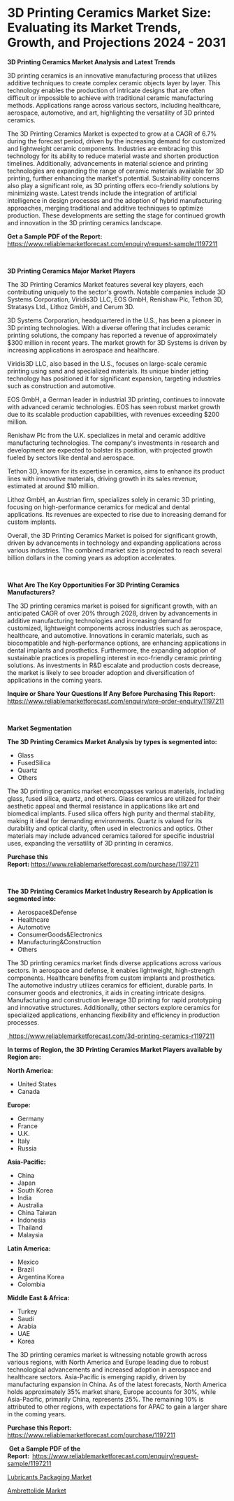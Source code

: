 <p><h1>3D Printing Ceramics Market Size: Evaluating its Market Trends, Growth, and Projections 2024 - 2031</h1></p><p><strong>3D Printing Ceramics Market Analysis and Latest Trends</strong></p>
<p><p>3D printing ceramics is an innovative manufacturing process that utilizes additive techniques to create complex ceramic objects layer by layer. This technology enables the production of intricate designs that are often difficult or impossible to achieve with traditional ceramic manufacturing methods. Applications range across various sectors, including healthcare, aerospace, automotive, and art, highlighting the versatility of 3D printed ceramics.</p><p>The 3D Printing Ceramics Market is expected to grow at a CAGR of 6.7% during the forecast period, driven by the increasing demand for customized and lightweight ceramic components. Industries are embracing this technology for its ability to reduce material waste and shorten production timelines. Additionally, advancements in material science and printing technologies are expanding the range of ceramic materials available for 3D printing, further enhancing the market's potential. Sustainability concerns also play a significant role, as 3D printing offers eco-friendly solutions by minimizing waste. Latest trends include the integration of artificial intelligence in design processes and the adoption of hybrid manufacturing approaches, merging traditional and additive techniques to optimize production. These developments are setting the stage for continued growth and innovation in the 3D printing ceramics landscape.</p></p>
<p><strong>Get a Sample PDF of the Report:&nbsp;</strong> <a href="https://www.reliablemarketforecast.com/enquiry/request-sample/1197211?utm_campaign=1167&utm_medium=2&utm_source=Github&utm_content=ia&utm_term=07112024&utm_id=3d-printing-ceramics">https://www.reliablemarketforecast.com/enquiry/request-sample/1197211</a></p>
<p>&nbsp;</p>
<p><strong>3D Printing Ceramics Major Market Players</strong></p>
<p><p>The 3D Printing Ceramics Market features several key players, each contributing uniquely to the sector's growth. Notable companies include 3D Systems Corporation, Viridis3D LLC, EOS GmbH, Renishaw Plc, Tethon 3D, Stratasys Ltd., Lithoz GmbH, and Cerum 3D.</p><p>3D Systems Corporation, headquartered in the U.S., has been a pioneer in 3D printing technologies. With a diverse offering that includes ceramic printing solutions, the company has reported a revenue of approximately $300 million in recent years. The market growth for 3D Systems is driven by increasing applications in aerospace and healthcare.</p><p>Viridis3D LLC, also based in the U.S., focuses on large-scale ceramic printing using sand and specialized materials. Its unique binder jetting technology has positioned it for significant expansion, targeting industries such as construction and automotive.</p><p>EOS GmbH, a German leader in industrial 3D printing, continues to innovate with advanced ceramic technologies. EOS has seen robust market growth due to its scalable production capabilities, with revenues exceeding $200 million.</p><p>Renishaw Plc from the U.K. specializes in metal and ceramic additive manufacturing technologies. The company's investments in research and development are expected to bolster its position, with projected growth fueled by sectors like dental and aerospace.</p><p>Tethon 3D, known for its expertise in ceramics, aims to enhance its product lines with innovative materials, driving growth in its sales revenue, estimated at around $10 million.</p><p>Lithoz GmbH, an Austrian firm, specializes solely in ceramic 3D printing, focusing on high-performance ceramics for medical and dental applications. Its revenues are expected to rise due to increasing demand for custom implants.</p><p>Overall, the 3D Printing Ceramics Market is poised for significant growth, driven by advancements in technology and expanding applications across various industries. The combined market size is projected to reach several billion dollars in the coming years as adoption accelerates.</p></p>
<p>&nbsp;</p>
<p><strong>What Are The Key Opportunities For 3D Printing Ceramics Manufacturers?</strong></p>
<p><p>The 3D printing ceramics market is poised for significant growth, with an anticipated CAGR of over 20% through 2028, driven by advancements in additive manufacturing technologies and increasing demand for customized, lightweight components across industries such as aerospace, healthcare, and automotive. Innovations in ceramic materials, such as biocompatible and high-performance options, are enhancing applications in dental implants and prosthetics. Furthermore, the expanding adoption of sustainable practices is propelling interest in eco-friendly ceramic printing solutions. As investments in R&D escalate and production costs decrease, the market is likely to see broader adoption and diversification of applications in the coming years.</p></p>
<p><strong>Inquire or Share Your Questions If Any Before Purchasing This Report:</strong> <a href="https://www.reliablemarketforecast.com/enquiry/pre-order-enquiry/1197211?utm_campaign=1167&utm_medium=2&utm_source=Github&utm_content=ia&utm_term=07112024&utm_id=3d-printing-ceramics">https://www.reliablemarketforecast.com/enquiry/pre-order-enquiry/1197211</a></p>
<p>&nbsp;</p>
<p><strong>Market Segmentation</strong></p>
<p><strong>The 3D Printing Ceramics Market Analysis by types is segmented into:</strong></p>
<p><ul><li>Glass</li><li>FusedSilica</li><li>Quartz</li><li>Others</li></ul></p>
<p><p>The 3D printing ceramics market encompasses various materials, including glass, fused silica, quartz, and others. Glass ceramics are utilized for their aesthetic appeal and thermal resistance in applications like art and biomedical implants. Fused silica offers high purity and thermal stability, making it ideal for demanding environments. Quartz is valued for its durability and optical clarity, often used in electronics and optics. Other materials may include advanced ceramics tailored for specific industrial uses, expanding the versatility of 3D printing in ceramics.</p></p>
<p><strong>Purchase this Report:&nbsp;</strong><a href="https://www.reliablemarketforecast.com/purchase/1197211?utm_campaign=1167&utm_medium=2&utm_source=Github&utm_content=ia&utm_term=07112024&utm_id=3d-printing-ceramics">https://www.reliablemarketforecast.com/purchase/1197211</a></p>
<p>&nbsp;</p>
<p><strong>The 3D Printing Ceramics Market Industry Research by Application is segmented into:</strong></p>
<p><ul><li>Aerospace&Defense</li><li>Healthcare</li><li>Automotive</li><li>ConsumerGoods&Electronics</li><li>Manufacturing&Construction</li><li>Others</li></ul></p>
<p><p>The 3D printing ceramics market finds diverse applications across various sectors. In aerospace and defense, it enables lightweight, high-strength components. Healthcare benefits from custom implants and prosthetics. The automotive industry utilizes ceramics for efficient, durable parts. In consumer goods and electronics, it aids in creating intricate designs. Manufacturing and construction leverage 3D printing for rapid prototyping and innovative structures. Additionally, other sectors explore ceramics for specialized applications, enhancing flexibility and efficiency in production processes.</p></p>
<p><a href="https://www.reliablemarketforecast.com/3d-printing-ceramics-r1197211?utm_campaign=1167&utm_medium=2&utm_source=Github&utm_content=ia&utm_term=07112024&utm_id=3d-printing-ceramics">&nbsp;https://www.reliablemarketforecast.com/3d-printing-ceramics-r1197211</a></p>
<p><strong>In terms of Region, the 3D Printing Ceramics Market Players available by Region are:</strong></p>
<p>
    <p> <strong> North America: </strong>
        <ul>
            <li>United States</li>
            <li>Canada</li>
        </ul>
        </p> 
    <p> <strong> Europe: </strong>
        <ul>
            <li>Germany</li>
            <li>France</li>
            <li>U.K.</li>
            <li>Italy</li>
            <li>Russia</li>
        </ul>
        </p> 
    <p> <strong> Asia-Pacific: </strong>
        <ul>
            <li>China</li>
            <li>Japan</li>
            <li>South Korea</li>
            <li>India</li>
            <li>Australia</li>
            <li>China Taiwan</li>
            <li>Indonesia</li>
            <li>Thailand</li>
            <li>Malaysia</li>
        </ul>
        </p> 
    <p> <strong> Latin America: </strong>
        <ul>
            <li>Mexico</li>
            <li>Brazil</li>
            <li>Argentina Korea</li>
            <li>Colombia</li>
        </ul>
        </p> 
    <p> <strong> Middle East & Africa: </strong>
        <ul>
            <li>Turkey</li>
            <li>Saudi</li>
            <li>Arabia</li>
            <li>UAE</li>
            <li>Korea</li>
        </ul>
    </p>
    </p>
<p><p>The 3D printing ceramics market is witnessing notable growth across various regions, with North America and Europe leading due to robust technological advancements and increased adoption in aerospace and healthcare sectors. Asia-Pacific is emerging rapidly, driven by manufacturing expansion in China. As of the latest forecasts, North America holds approximately 35% market share, Europe accounts for 30%, while Asia-Pacific, primarily China, represents 25%. The remaining 10% is attributed to other regions, with expectations for APAC to gain a larger share in the coming years.</p></p>
<p><strong>Purchase this Report: </strong><a href="https://www.reliablemarketforecast.com/purchase/1197211?utm_campaign=1167&utm_medium=2&utm_source=Github&utm_content=ia&utm_term=07112024&utm_id=3d-printing-ceramics">https://www.reliablemarketforecast.com/purchase/1197211</a></p>
<p>&nbsp;<strong>Get a Sample PDF of the Report:&nbsp;&nbsp;</strong><a href="https://www.reliablemarketforecast.com/enquiry/request-sample/1197211?utm_campaign=1167&utm_medium=2&utm_source=Github&utm_content=ia&utm_term=07112024&utm_id=3d-printing-ceramics">https://www.reliablemarketforecast.com/enquiry/request-sample/1197211</a></p>
<p><strong></strong></p>
<p><p><a href="https://github.com/annicecos4/Market-Research-Report-List-1/blob/main/lubricants-packaging-market.md?utm_campaign=1167&utm_medium=2&utm_source=Github&utm_content=ia&utm_term=07112024&utm_id=3d-printing-ceramics">Lubricants Packaging Market</a></p><p><a href="https://github.com/guneycigdem35/Market-Research-Report-List-5/blob/main/ambrettolide-market.md?utm_campaign=1167&utm_medium=2&utm_source=Github&utm_content=ia&utm_term=07112024&utm_id=3d-printing-ceramics">Ambrettolide Market</a></p></p>